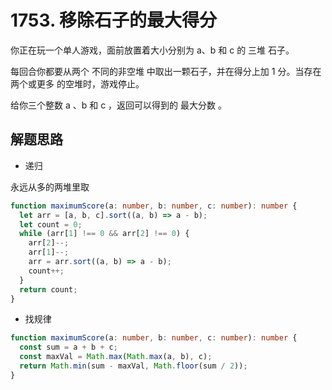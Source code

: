 # 1753. 移除石子的最大得分

你正在玩一个单人游戏，面前放置着大小分别为 a​​​​​​、b 和 c​​​​​​ 的 三堆 石子。

每回合你都要从两个 不同的非空堆 中取出一颗石子，并在得分上加 1 分。当存在 两个或更多 的空堆时，游戏停止。

给你三个整数 a 、b 和 c ，返回可以得到的 最大分数 。

## 解题思路

- 递归

永远从多的两堆里取

```typescript
function maximumScore(a: number, b: number, c: number): number {
  let arr = [a, b, c].sort((a, b) => a - b);
  let count = 0;
  while (arr[1] !== 0 && arr[2] !== 0) {
    arr[2]--;
    arr[1]--;
    arr = arr.sort((a, b) => a - b);
    count++;
  }
  return count;
}
```

- 找规律

```typescript
function maximumScore(a: number, b: number, c: number): number {
  const sum = a + b + c;
  const maxVal = Math.max(Math.max(a, b), c);
  return Math.min(sum - maxVal, Math.floor(sum / 2));
}
```
